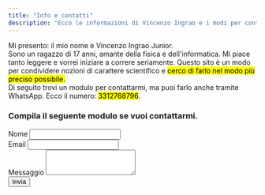 ```yaml
---
title: "Info e contatti"
description: "Ecco le informazioni di Vincenzo Ingrao e i modi per contattarlo."
---
```

Mi presento: il mio nome è Vincenzo Ingrao Junior.  
Sono un ragazzo di 17 anni, amante della fisica e dell'informatica. Mi piace tanto leggere e vorrei iniziare a correre seriamente. Questo sito è un modo per condividere nozioni di carattere scientifico e <mark>cerco di farlo nel modo più preciso possibile.</mark>  
Di seguito trovi un modulo per contattarmi, ma puoi farlo anche tramite WhatsApp. Ecco il numero: <mark>3312768796</mark>.
<h3 class="form-subtitle">Compila il seguente modulo se vuoi contattarmi.</h3>
<form data-netlify="true" method="post" name="contact-form" action="/conferma">
<div class="form-div">
<label class="form-label" for="name">Nome</label>
<input type="text" name="name" id="name" class="form-text">
</div>
<div class="form-div">
<label class="form-label" for="email">Email</label>
<input type="text" name="email" id="email" class="form-text">
</div>
<div class="form-div">
<label class="form-label" for="message">Messaggio</label>
<textarea type="text" name="message" id="message" class="form-text-message" rows="3"></textarea>
</div>
<div class="form-div">
<input class="form-button" type="submit" value="Invia">
</div>
</form>
<script>
    $("input").on('click', function() {
        $(this).css('border', '1px solid #4166f5');
    });
</script>